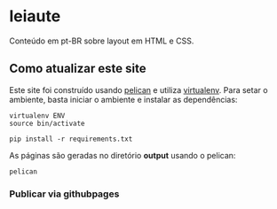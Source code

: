 # leiaute

Conteúdo em pt-BR sobre layout em HTML e CSS.

## Como atualizar este site

Este site foi construído usando [pelican](http://docs.getpelican.com/en/3.7.1/install.html)
e utiliza [virtualenv](https://virtualenv.pypa.io/en/stable/userguide/). Para setar o ambiente, basta iniciar o ambiente e instalar as dependências:

```
virtualenv ENV
source bin/activate

pip install -r requirements.txt
```

As páginas são geradas no diretório __output__ usando o pelican:

```
pelican
```


### Publicar via githubpages
